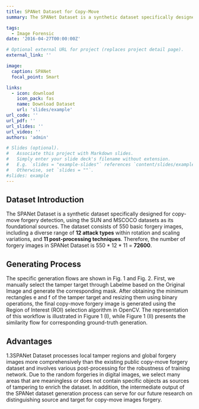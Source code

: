 ```yaml
---
title: SPANet Dataset for Copy-Move
summary: The SPANet Dataset is a synthetic dataset specifically designed for copy-move forgery detection, using the SUN and MSCOCO datasets as its foundational sources. The dataset consists of 550 basic forgery images, including a diverse range of **12 attack types** within rotation and scaling variations, and **11 post-processing techniques**. Therefore, the number of forgery images in SPANet Dataset is 550 * 12 * 11 = **72600**.

tags:
  - Image Forensic
date: '2016-04-27T00:00:00Z'

# Optional external URL for project (replaces project detail page).
external_link: ''

image:
  caption: SPANet
  focal_point: Smart

links:
  - icon: download
    icon_pack: fas
    name: Download Dataset
    url: 'slides/example'
url_code: ''
url_pdf: ''
url_slides: ''
url_video: ''
authors: 'admin'

# Slides (optional).
#   Associate this project with Markdown slides.
#   Simply enter your slide deck's filename without extension.
#   E.g. `slides = "example-slides"` references `content/slides/example-slides.md`.
#   Otherwise, set `slides = ""`.
#slides: example
---
```

## Dataset Introduction
The SPANet Dataset is a synthetic dataset specifically designed for copy-move forgery detection, using the SUN and MSCOCO datasets as its foundational sources. The dataset consists of 550 basic forgery images, including a diverse range of **12 attack types** within rotation and scaling variations, and **11 post-processing techniques**. Therefore, the number of forgery images in SPANet Dataset is 550 * 12 * 11 = **72600**.


## Generating Process
The specific generation flows are shown in Fig. 1 and Fig. 2. First, we manually select the tamper target through Labelme based on the Original Image and generate the corresponding mask. After obtaining the minimum rectangles e and f of the tamper target and resizing them using binary operations, the final copy-move forgery image is generated using the Region of Interest (ROI) selection algorithm in OpenCV. The representation of this workflow is illustrated in Figure 1 (I), while Figure 1 (II) presents the similarity flow for corresponding ground-truth generation.

## Advantages
1.3SPANet Dataset processes local tamper regions and global forgery images more comprehensively than the existing public copy-move forgery dataset and involves various post-processing for the robustness of training network. Due to the random forgeries in digital images, we select many areas that are meaningless or does not contain specific objects as sources of tampering to enrich the dataset. In addition, the intermediate output of the SPANet dataset generation process can serve for our future research on distinguishing source and target for copy-move images forgery.
